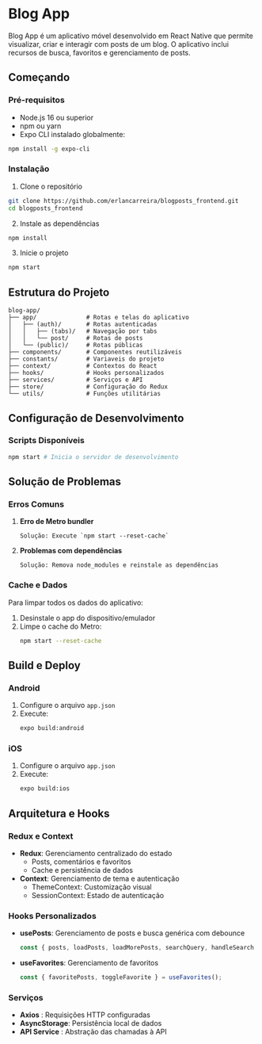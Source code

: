 # Blog App

Blog App é um aplicativo móvel desenvolvido em React Native que permite visualizar, criar e interagir com posts de um blog. O aplicativo inclui recursos de busca, favoritos e gerenciamento de posts.

## Começando

### Pré-requisitos

- Node.js 16 ou superior
- npm ou yarn
- Expo CLI instalado globalmente:
```bash
npm install -g expo-cli
```

### Instalação

1. Clone o repositório
```bash
git clone https://github.com/erlancarreira/blogposts_frontend.git
cd blogposts_frontend
```

2. Instale as dependências
```bash
npm install
```

3. Inicie o projeto
```bash
npm start
```

## Estrutura do Projeto

```
blog-app/
├── app/              # Rotas e telas do aplicativo
│   ├── (auth)/       # Rotas autenticadas
│   │   ├── (tabs)/   # Navegação por tabs
│   │   └── post/     # Rotas de posts
│   └── (public)/     # Rotas públicas
├── components/       # Componentes reutilizáveis
├── constants/        # Variaveis do projeto 
├── context/          # Contextos do React
├── hooks/            # Hooks personalizados
├── services/         # Serviços e API
├── store/            # Configuração do Redux
└── utils/            # Funções utilitárias
```

## Configuração de Desenvolvimento

### Scripts Disponíveis

```bash
npm start # Inicia o servidor de desenvolvimento
```

## Solução de Problemas

### Erros Comuns

1. **Erro de Metro bundler**
   ```
   Solução: Execute `npm start --reset-cache`
   ```

2. **Problemas com dependências**
   ```
   Solução: Remova node_modules e reinstale as dependências
   ```

### Cache e Dados

Para limpar todos os dados do aplicativo:

1. Desinstale o app do dispositivo/emulador
2. Limpe o cache do Metro:
   ```bash
   npm start --reset-cache
   ```

## Build e Deploy

### Android
1. Configure o arquivo `app.json`
2. Execute:
   ```bash
   expo build:android
   ```

### iOS
1. Configure o arquivo `app.json`
2. Execute:
   ```bash
   expo build:ios
   ```

## Arquitetura e Hooks

### Redux e Context
- **Redux**: Gerenciamento centralizado do estado
  - Posts, comentários e favoritos
  - Cache e persistência de dados
- **Context**: Gerenciamento de tema e autenticação
  - ThemeContext: Customização visual
  - SessionContext: Estado de autenticação

### Hooks Personalizados
- **usePosts**: Gerenciamento de posts e busca genérica com debounce
  ```typescript
  const { posts, loadPosts, loadMorePosts, searchQuery, handleSearch } = usePosts();
  ```
- **useFavorites**: Gerenciamento de favoritos
  ```typescript
  const { favoritePosts, toggleFavorite } = useFavorites();
  ```

### Serviços
- **Axios**       : Requisições HTTP configuradas
- **AsyncStorage**: Persistência local de dados
- **API Service** : Abstração das chamadas à API
